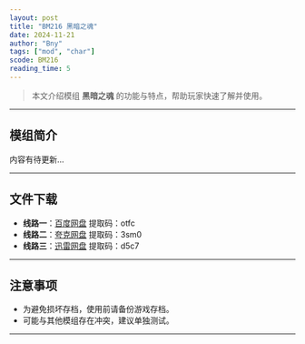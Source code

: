 ```yaml
---
layout: post
title: "BM216 黑暗之魂"
date: 2024-11-21
author: "Bny"
tags: ["mod", "char"]
scode: BM216
reading_time: 5
---
```


> 本文介绍模组 **黑暗之魂** 的功能与特点，帮助玩家快速了解并使用。

---

## 模组简介

内容有待更新...

---


## 文件下载
- **线路一**：[百度网盘](https://pan.baidu.com/s/1DDWMg9uJOX7lgBd6S9pHxQ?pwd=otfc)  提取码：otfc  
- **线路二**：[夸克网盘](https://pan.quark.cn/s/92947043a428?pwd=3sm0)  提取码：3sm0  
- **线路三**：[迅雷网盘](https://pan.xunlei.com/s/VOCCbjkGQNZoOrhJ3-A82k3uA1?pwd=d5c7)  提取码：d5c7  

---

## 注意事项
- 为避免损坏存档，使用前请备份游戏存档。
- 可能与其他模组存在冲突，建议单独测试。

---

